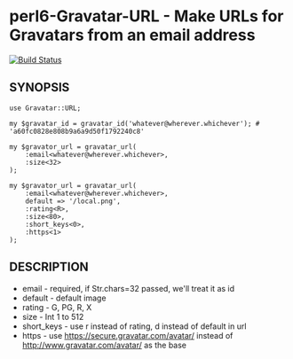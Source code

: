 # perl6-Gravatar-URL - Make URLs for Gravatars from an email address

[![Build Status](https://travis-ci.org/fayland/perl6-Gravatar-URL.svg?branch=master)](https://travis-ci.org/fayland/perl6-Gravatar-URL)

## SYNOPSIS

```
use Gravatar::URL;

my $gravatar_id = gravatar_id('whatever@wherever.whichever'); # 'a60fc0828e808b9a6a9d50f1792240c8'

my $gravator_url = gravatar_url(
    :email<whatever@wherever.whichever>,
    :size<32>
);

my $gravator_url = gravatar_url(
    :email<whatever@wherever.whichever>,
    default => '/local.png',
    :rating<R>,
    :size<80>,
    :short_keys<0>,
    :https<1>
);
```

## DESCRIPTION

 * email - required, if Str.chars=32 passed, we'll treat it as id
 * default - default image
 * rating - G, PG, R, X
 * size - Int 1 to 512
 * short_keys - use r instead of rating, d instead of default in url
 * https - use https://secure.gravatar.com/avatar/ instead of http://www.gravatar.com/avatar/ as the base
